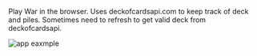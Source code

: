 Play War in the browser. Uses deckofcardsapi.com to keep track of deck and piles. Sometimes need to refresh to get valid deck from deckofcardsapi.

![app eaxmple](https://i.imgur.com/tgvyZli.png)
